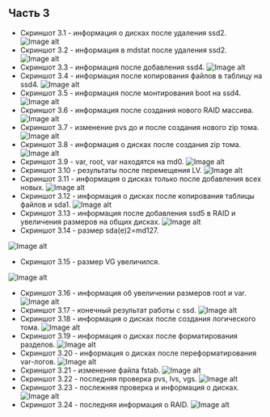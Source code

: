 ## Часть 3
- Скриншот 3.1 - информация о дисках после удаления ssd2.
![Image alt](https://github.com/iashulyachenko/o.s/tree/master/lab2/part3/3.1.png)
- Скриншот 3.2 - информация в mdstat после удаления ssd2.
![Image alt](https://github.com/iashulyachenko/o.s/tree/master/lab2/part3/3.2.png)
- Скриншот 3.3 - информация после добавления ssd4.
![Image alt](https://github.com/iashulyachenko/o.s/tree/master/lab2/part3/3.3.png)
- Скриншот 3.4 - информация после копирования файлов в таблицу на ssd4.
![Image alt](https://github.com/iashulyachenko/o.s/tree/master/lab2/part3/3.4.png)
- Скриншот 3.5 - информация после монтирования boot на ssd4.
![Image alt](https://github.com/iashulyachenko/o.s/tree/master/lab2/part3/3.5.png)
- Скриншот 3.6 - информация после создания нового RAID массива.
![Image alt](https://github.com/iashulyachenko/o.s/tree/master/lab2/part3/3.6.png)
- Скриншот 3.7 - изменение pvs до и после создания нового zip тома.
![Image alt](https://github.com/iashulyachenko/o.s/tree/master/lab2/part3/3.7.png)
- Скриншот 3.8 - информация о дисках после создания zip тома.
![Image alt](https://github.com/iashulyachenko/o.s/tree/master/lab2/part3/3.8.png)
- Скриншот 3.9 - var, root, var находятся на md0.
![Image alt](https://github.com/iashulyachenko/o.s/tree/master/lab2/part3/3.9.png)
- Скриншот 3.10 - результаты после перемещения LV.
![Image alt](https://github.com/iashulyachenko/o.s/tree/master/lab2/part3/3.10.png)
- Скриншот 3.11 - информация о дисках только после добавления всех новых.
![Image alt](https://github.com/iashulyachenko/o.s/tree/master/lab2/part3/3.11.png)
- Скриншот 3.12 - информация о дисках после копирования таблицы файлов и sda1.
![Image alt](https://github.com/iashulyachenko/o.s/tree/master/lab2/part3/3.12.png)
- Скриншот 3.13 - информация после добавления ssd5 в RAID и увеличения размеров на общих дисках.
![Image alt](https://github.com/iashulyachenko/o.s/tree/master/lab2/part3/3.13.png)
- Скриншот 3.14 - размер  sda(e)2=md127.

![Image alt](https://github.com/iashulyachenko/o.s/tree/master/lab2/part3/3.14.png)
- Скриншот 3.15 - размер VG увеличился.

![Image alt](https://github.com/iashulyachenko/o.s/tree/master/lab2/part3/3.15.png)
- Скриншот 3.16 - информация об увеличении размеров root и var.
![Image alt](https://github.com/iashulyachenko/o.s/tree/master/lab2/part3/3.16.png)
- Скриншот 3.17 - конечный результат работы с ssd.
![Image alt](https://github.com/iashulyachenko/o.s/tree/master/lab2/part3/3.17.png)
- Скриншот 3.18 - информация о дисках после создания логического тома.
![Image alt](https://github.com/iashulyachenko/o.s/tree/master/lab2/part3/3.18.png)
- Скриншот 3.19 - информация о дисках после форматирования разделов.
![Image alt](https://github.com/iashulyachenko/o.s/tree/master/lab2/part3/3.19.png)
- Скриншот 3.20 - информация о дисках после переформатирования var-логов.
![Image alt](https://github.com/iashulyachenko/o.s/tree/master/lab2/part3/3.20.png)
- Скриншот 3.21 - изменение файла fstab.
![Image alt](https://github.com/iashulyachenko/o.s/tree/master/lab2/part3/3.21.png)
- Скриншот 3.22 - последняя проверка pvs, lvs, vgs.
![Image alt](https://github.com/iashulyachenko/o.s/tree/master/lab2/part3/3.22.png)
- Скриншот 3.23 - послежняя проверка и информация о дисках.
![Image alt](https://github.com/iashulyachenko/o.s/tree/master/lab2/part3/3.23.png)
- Скриншот 3.24 - последняя информация о RAID.
![Image alt](https://github.com/iashulyachenko/o.s/tree/master/lab2/part3/3.24.png)
